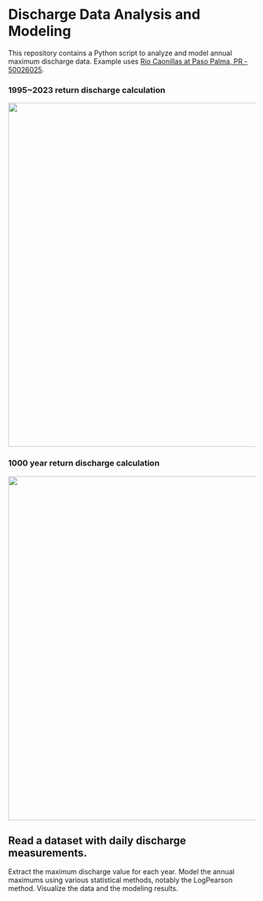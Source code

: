 # Discharge Data Analysis and Modeling
This repository contains a Python script to analyze and model annual maximum discharge data. Example uses [Rio Caonillas at Paso Palma, PR - 50026025](https://waterdata.usgs.gov/monitoring-location/50026025/#parameterCode=00065&period=P7D).

### 1995~2023 return discharge calculation

<img src="https://github.com/snohatech/DischargeReturn/blob/main/dischargereturn/observedyear.png" width="800" height="700">

### 1000 year return discharge calculation

<img src="https://github.com/snohatech/DischargeReturn/blob/main/dischargereturn/1000year.png" width="800" height="700">

## Read a dataset with daily discharge measurements.
Extract the maximum discharge value for each year.
Model the annual maximums using various statistical methods, notably the LogPearson method.
Visualize the data and the modeling results.
